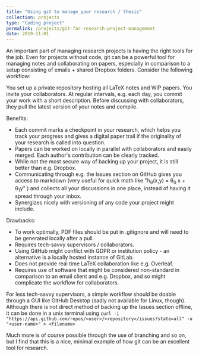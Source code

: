 ```yaml
---
title: "Using git to manage your research / thesis"
collection: projects
type: "Coding project"
permalink: /projects/git-for-research-project-management
date: 2019-11-01
---
```


An important part of managing research projects is having the right tools for the job. Even for projects without code, git can be a powerful tool for managing notes and collaborating on papers, especially in comparison to a setup consisting of emails + shared Dropbox folders. Consider the following workflow:

You set up a private repository hosting all LaTeX notes and WIP papers. You invite your collaborators. At regular intervals, e.g. each day, you commit your work with a short description. Before discussing with collaborators, they pull the latest version of your notes and compile.

Benefits:
- Each commit marks a checkpoint in your research, which helps you track your progress and gives a digital paper trail if the originality of your research is called into question.
- Papers can be worked on locally in parallel with collaborators and easily merged. Each author's contribution can be clearly tracked.
- While not the most secure way of backing up your project, it is still better than e.g. Dropbox.
- Communicating through e.g. the Issues section on GitHub gives you access to markdown (very useful for quick math like "h<sub>&theta;</sub>(x,y) = &theta;<sub>0</sub> x + &theta;<sub>1</sub>y" ) and collects all your discussions in one place, instead of having it spread through your inbox.
- Synergizes nicely with versioning of any code your project might include.

Drawbacks:
- To work optimally, PDF files should be put in .gitignore and will need to be generated locally after a pull.
- Requires tech-savvy supervisors / collaborators.
- Using GitHub might conflict with GDPR or institution policy - an alternative is a locally hosted instance of GitLab.
- Does not provide real time LaTeX collaboration like e.g. Overleaf.
- Requires use of software that might be considered non-standard in comparison to an email client and e.g. Dropbox, and so might complicate the workflow for collaborators.

For less tech-savvy supervisors, a simple workflow should be doable through a GUI like GitHub Desktop (sadly not available for Linux, though). Although there is not direct method of backing up the Issues section offline, it can be done in a unix terminal using  ``curl -i "https://api.github.com/repos/<user>/<repository>/issues?state=all" -u "<user-name>" > <filename>``

Much more is of course possible through the use of branching and so on, but I find that this is a nice, minimal example of how git can be an excellent tool for research.
